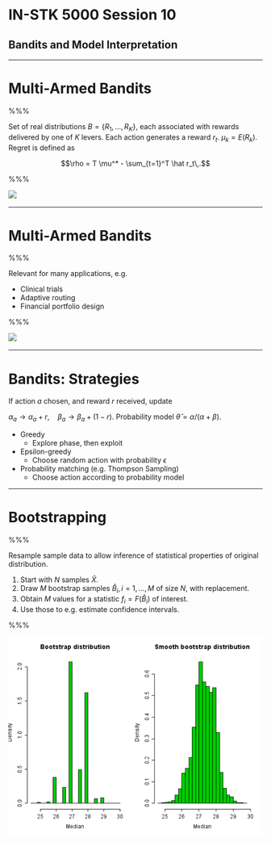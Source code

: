 # IN-STK 5000 Session 10

## Bandits and Model Interpretation

---

# Multi-Armed Bandits

%%%

Set of real distributions $B = \left\{R_1,\ldots,R_K\right\}$, each
associated with rewards delivered by one of $K$ levers. Each action
generates a reward $r_t$. $\mu_k = E(R_k)$. Regret is defined as

$$\rho = T \mu^* - \sum_{t=1}^T \hat r_t\,.$$

%%%

<img
src="https://upload.wikimedia.org/wikipedia/commons/8/82/Las_Vegas_slot_machines.jpg"
style="width: 50vw"/>


---

# Multi-Armed Bandits

%%%

Relevant for many applications, e.g. 

* Clinical trials
* Adaptive routing
* Financial portfolio design

%%%

<img
src="https://upload.wikimedia.org/wikipedia/commons/8/82/Las_Vegas_slot_machines.jpg"
style="width: 50vw"/>

---

# Bandits: Strategies

If action $a$ chosen, and reward $r$ received, update

$\alpha_a \to \alpha_a + r, \quad \beta_a \to \beta_a +
(1-r)$. Probability model $\hat \theta = \alpha / (\alpha + \beta)$.

* Greedy
  * Explore phase, then exploit
* Epsilon-greedy
  * Choose random action with probability $\epsilon$
* Probability matching (e.g. Thompson Sampling)
  * Choose action according to probability model

---

# Bootstrapping

%%%

Resample sample data to allow inference of statistical properties of
original distribution. 

1. Start with $N$ samples $\hat X$.
2. Draw $M$ bootstrap samples $\hat B_i, i=1,\ldots,M$ of size $N$,
   with replacement.
3. Obtain $M$ values for a statistic $f_i = F(\hat B_i)$ of interest.
4. Use those to e.g. estimate confidence intervals.

%%%

![](img/MedianHists.png)
